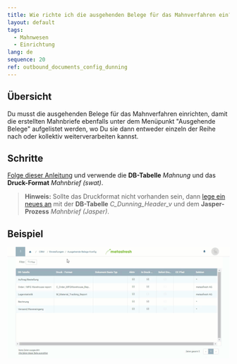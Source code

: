 ```yaml
---
title: Wie richte ich die ausgehenden Belege für das Mahnverfahren ein?
layout: default
tags:
  - Mahnwesen
  - Einrichtung
lang: de
sequence: 20
ref: outbound_documents_config_dunning
---
```


## Übersicht
Du musst die ausgehenden Belege für das Mahnverfahren einrichten, damit die erstellten Mahnbriefe ebenfalls unter dem Menüpunkt "Ausgehende Belege" aufgelistet werden, wo Du sie dann entweder einzeln der Reihe nach oder kollektiv weiterverarbeiten kannst.

## Schritte
[Folge dieser Anleitung](Ausgehende_Belege_Konfig) und verwende die **DB-Tabelle** *Mahnung* und das **Druck-Format** *Mahnbrief (swat)*.
 >**Hinweis:** Sollte das Druckformat nicht vorhanden sein, dann [lege ein neues an](Druckformat_anlegen) mit der **DB-Tabelle** *C_Dunning_Header_v* und dem **Jasper-Prozess** *Mahnbrief (Jasper)*.

## Beispiel
![](assets/Ausgehende_Belege_Konfig+Mahnung.gif)
